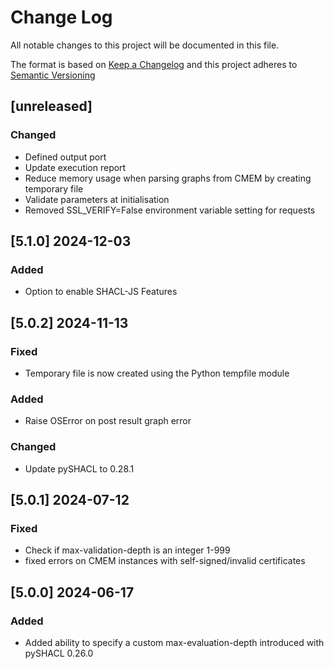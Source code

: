 # Change Log

All notable changes to this project will be documented in this file.

The format is based on [Keep a Changelog](http://keepachangelog.com/) and this project adheres to [Semantic Versioning](https://semver.org/)

## [unreleased]

### Changed

- Defined output port
- Update execution report
- Reduce memory usage when parsing graphs from CMEM by creating temporary file 
- Validate parameters at initialisation
- Removed SSL_VERIFY=False environment variable setting for requests 

## [5.1.0] 2024-12-03

### Added

 - Option to enable SHACL-JS Features

## [5.0.2] 2024-11-13

### Fixed

- Temporary file is now created using the Python tempfile module

### Added

- Raise OSError on post result graph error

### Changed

- Update pySHACL to 0.28.1

## [5.0.1] 2024-07-12

### Fixed

- Check if max-validation-depth is an integer 1-999
- fixed errors on CMEM instances with self-signed/invalid certificates

## [5.0.0] 2024-06-17

### Added

- Added ability to specify a custom max-evaluation-depth introduced with pySHACL 0.26.0


